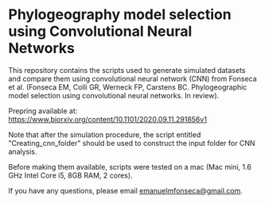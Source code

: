 # Phylogeography model selection using Convolutional Neural Networks

This repository contains the scripts used to generate simulated datasets and compare them using convolutional neural network (CNN) from Fonseca et al. (Fonseca EM, Colli GR, Werneck FP, Carstens BC. Phylogeographic model selection using convolutional neural networks. In review).

Prepring available at: https://www.biorxiv.org/content/10.1101/2020.09.11.291856v1

Note that after the simulation procedure, the script entitled "Creating_cnn_folder" should be used to construct the input folder for CNN analysis.  

Before making them available, scripts were tested on a mac (Mac mini, 1.6 GHz Intel Core i5, 8GB RAM, 2 cores).

If you have any questions, please email emanuelmfonseca@gmail.com.



